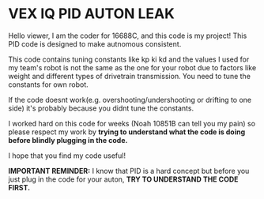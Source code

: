 # VEX IQ PID AUTON LEAK


Hello viewer,
I am the coder for 16688C, and this code is my project!
This PID code is designed to make autnomous consistent.

This code contains tuning constants like kp ki kd and the values I used for my team's robot is not the same as the one for your robot due to factors like weight and different types of drivetrain transmission. You need to tune the constants for own robot.

If the code doesnt work(e.g. overshooting/undershooting or drifting to one side) it's probably because you didnt tune the constants. 

I worked hard on this code for weeks (Noah 10851B can tell you my pain) so please respect my work by **trying to understand what the code is doing before blindly plugging in the code.**

I hope that you find my code useful!

**IMPORTANT REMINDER:** I know that PID is a hard concept but before you just plug in the code for your auton, **TRY TO UNDERSTAND THE CODE FIRST.**  
